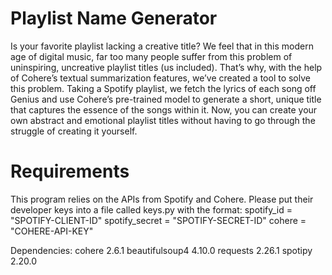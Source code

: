# Playlist Name Generator

Is your favorite playlist lacking a creative title? We feel that in this modern age of digital music, far too many people suffer from this problem of uninspiring, uncreative playlist titles (us included). That’s why, with the help of Cohere’s textual summarization features, we’ve created a tool to solve this problem. Taking a Spotify playlist, we fetch the lyrics of each song off Genius and use Cohere’s pre-trained model to generate a short, unique title that captures the essence of the songs within it. Now, you can create your own abstract and emotional playlist titles without having to go through the struggle of creating it yourself.

# Requirements

This program relies on the APIs from Spotify and Cohere. Please put their developer keys into a file called keys.py with the format:
spotify_id = "SPOTIFY-CLIENT-ID"
spotify_secret = "SPOTIFY-SECRET-ID"
cohere = "COHERE-API-KEY"

Dependencies:
cohere 2.6.1
beautifulsoup4 4.10.0
requests 2.26.1
spotipy 2.20.0